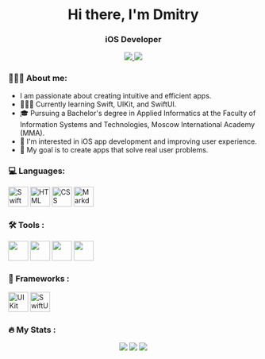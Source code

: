 <div id="header" align="center">
<h1>Hi there, I'm Dmitry</h1>
<h3>iOS Developer</h3>
</div>
 <p align='center'>
    </a>
    <a href="https://t.me/Oldbobb1">
        <img src="https://img.shields.io/badge/Telegram-2CA5E0?style=for-the-badge&logo=telegram&logoColor=white"/>
       <a href="mailto:therromanov@gmail.com">
      <img src="https://img.shields.io/badge/Gmail-D14836?style=for-the-badge&logo=gmail&logoColor=white"/>
    </a>
     
### 🙋🏻‍♂️ About me:
- I am passionate about creating intuitive and efficient apps.
- 👨🏻‍💻 Currently learning Swift, UIKit, and SwiftUI.
- 🎓 Pursuing a Bachelor's degree in Applied Informatics at the Faculty of Information Systems and Technologies, Moscow International Academy (MMA).
- 🌱 I'm interested in iOS app development and improving user experience.
- 🎯 My goal is to create apps that solve real user problems.


              
### 💻 Languages: 
<div>
  <img src="https://cdn.jsdelivr.net/gh/devicons/devicon@latest/icons/swift/swift-original.svg" alt="Swift" width="40" height="40"/>
  <img src="https://cdn.jsdelivr.net/gh/devicons/devicon@latest/icons/html5/html5-original-wordmark.svg" alt="HTML" width="40" height="40"/>
  <img src="https://cdn.jsdelivr.net/gh/devicons/devicon@latest/icons/css3/css3-original-wordmark.svg" alt="CSS" width="40" height="40"/>
  <img src="https://cdn.jsdelivr.net/gh/devicons/devicon@latest/icons/markdown/markdown-original.svg" alt="Markdown" widht="40" height="40"/>         
</div>

### 🛠️ Tools : 
<div>
 <img src="https://cdn.jsdelivr.net/gh/devicons/devicon@latest/icons/xcode/xcode-original.svg" width="40" height="40"/>
 <img src="https://cdn.jsdelivr.net/gh/devicons/devicon@latest/icons/vscode/vscode-original-wordmark.svg" width="40" height="40"/>
<img src="https://cdn.jsdelivr.net/gh/devicons/devicon@latest/icons/github/github-original-wordmark.svg" width="40" height="40"/>
<img src="https://cdn.jsdelivr.net/gh/devicons/devicon@latest/icons/git/git-plain.svg" width="40" height="40"/>
</div>

### 🔧 Frameworks : 
<div>
  <img src="https://img.icons8.com/?size=100&id=wvf2supDXcj7&format=png&color=000000" title="UIKit" alt="UIKit" width="40" height="40"/>
  <img src="https://img.icons8.com/?size=100&id=3cCrxzZF7LfB&format=png&color=000000" title="SwiftUI" alt="SwiftUI" width="40" height="40"/>
</div>

### 🔥 My Stats :
<div id="stat" align="center">
  <img src="http://github-profile-summary-cards.vercel.app/api/cards/profile-details?username=Oldbobb1&theme=default"/>
  <img src="http://github-profile-summary-cards.vercel.app/api/cards/repos-per-language?username=Oldbobb1&theme=default"/>
   <img src="http://github-profile-summary-cards.vercel.app/api/cards/stats?username=Oldbobb1&theme=default"/>
</div>
  </p>
  
<!---
Oldbobb1/Oldbobb1 is a ✨ special ✨ repository because its `README.md` (this file) appears on your GitHub profile.
You can click the Preview link to take a look at your changes.
--->
